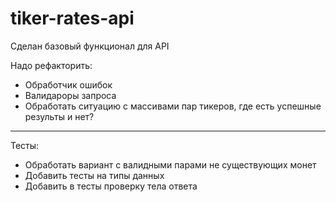 # tiker-rates-api

Сделан базовый функционал для API

  Надо рефакторить:
  - Обработчик ошибок
  - Валидароры запроса
  - Обработать ситуацию с массивами пар тикеров, где есть успешные результы и нет? 
  
  ----------------------------------
  Тесты:
  - Обработать вариант с валидными парами не существующих монет
  - Добавить тесты на типы данных
  - Добавить в тесты проверку тела ответа
  

